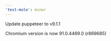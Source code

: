 ```yaml
---
'test-mule': minor
---
```


Update puppeteer to v9.1.1

Chromium version is now 91.0.4469.0 (r869685)
